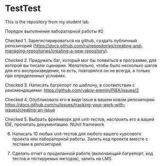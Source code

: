 # TestTest
This is the repository from my student lab.

Порядок выполнения лабораторной работы #2

Checked 1. Зарегистирироваться на github, создать публичный репозиторий (https://docs.github.com/ru/repositories/creating-and-managing-repositories/creating-a-new-repository). 

Checked 2. Придумать баг, который мог бы появиться в программе, для которой вы писали сценарии. 
Желательно, чтобы было несколько шагов для его воспроизведения, то есть, повторялся он не всегда, а только при определенных условиях.

Checked 3. Написать багрепорт по шаблону, в соответствии с рекомендациями: https://github.com/yakov-eremin/PI8X/issues/2

Checked 4. Опубликовать его в виде issue в вашем новом репозитории: https://docs.github.com/ru/issues/tracking-your-work-with-issues/creating-an-issue

Checked 5. Выбрать фреймворк для unit-тестов, настроить его в вашей IDE, прочитать документацию. 
  NUnit framework 

6. Написать 10 любых unit-тестов для любого вашего курсового проекта или лабораторной работы. 
Залить код проекта вместе с тестами в репозиторий. 

7. Сделать отчет о проделанной работе (включающий багрепорт, код тестов и тестируемых методов), залить на LMS. 
